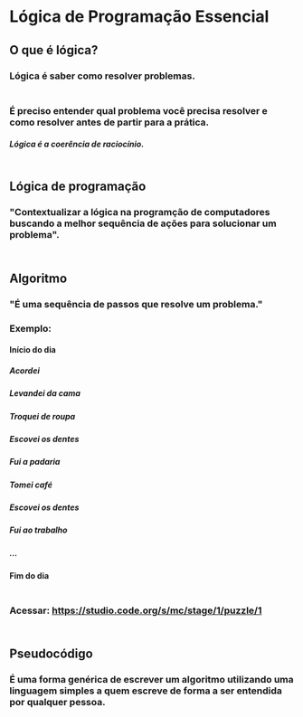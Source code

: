 # Lógica de Programação Essencial
## O que é lógica?
### Lógica é **saber** como resolver problemas.
### <br>É preciso entender qual problema você precisa resolver e como resolver antes de partir para a prática.
#### _Lógica é a coerência de raciocínio._
## <br>Lógica de programação
### "Contextualizar a lógica na programção de computadores buscando a melhor sequência de ações para solucionar um problema".
## <br>Algoritmo
### "É uma sequência de passos que resolve um problema."
### Exemplo:
#### Início do dia
##### Acordei
##### Levandei da cama
##### Troquei de roupa
##### Escovei os dentes
##### Fui a padaria
##### Tomei café
##### Escovei os dentes
##### Fui ao trabalho
##### ...
#### Fim do dia
### <br>Acessar: https://studio.code.org/s/mc/stage/1/puzzle/1
## <br>Pseudocódigo
### É uma forma genérica de escrever um algoritmo utilizando uma linguagem simples a quem escreve de forma a ser entendida por qualquer pessoa.